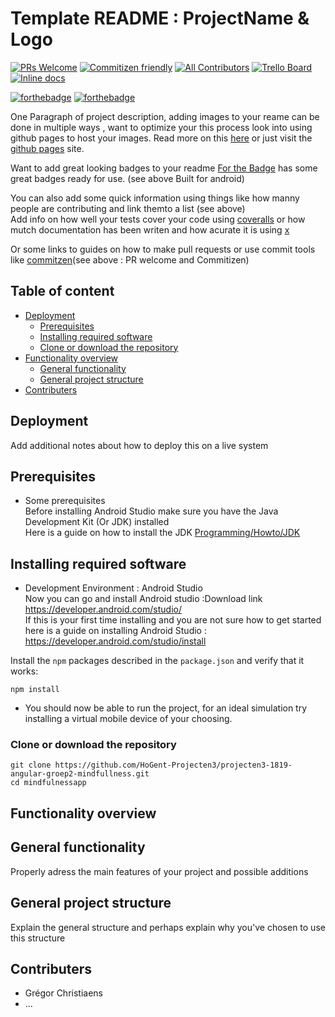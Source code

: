 # Template README : ProjectName & Logo

[![PRs Welcome](https://img.shields.io/badge/PRs-welcome-brightgreen.svg?style=flat-square)](http://makeapullrequest.com)
[![Commitizen friendly](https://img.shields.io/badge/commitizen-friendly-brightgreen.svg?style=flat-square)](http://commitizen.github.io/cz-cli/)
[![All Contributors](https://img.shields.io/badge/all_contributors-1-orange.svg?style=flat-square)](./CONTRIBUTORS.md)
[![Trello Board](https://img.shields.io/badge/Planning-Trello-brightred.svg?style=flat-square)](https://trello.com/b/ZqN99gGN/agile-sprint-board)
[![Inline docs](http://inch-ci.org/github/skywinder/github-changelog-generator.svg)](http://inch-ci.org/github/skywinder/github-changelog-generator)

[![forthebadge](https://forthebadge.com/images/badges/built-for-android.svg)](https://forthebadge.com)
[![forthebadge](https://forthebadge.com/images/badges/built-with-love.svg)](https://forthebadge.com)


One Paragraph of project description, adding images to your reame can be done in multiple ways , want to optimize your this process look into using github pages to host your images. Read more on this [here](https://www.jefclaes.be/2012/04/add-images-to-github-readme.html) or just visit the [github pages](https://pages.github.com) site.

Want to add great looking badges to your readme [For the Badge](https://forthebadge.com) has some great badges ready for use. (see above Built for android) 

You can also add some quick information using things like how manny people are contributing and link themto a list (see above)  
Add info on how well your tests cover your code using [coveralls](https://coveralls.io/) or how mutch documentation has been writen and how acurate it is using [x]()

Or some links to guides on how to make pull requests or use commit tools like [commitzen](http://commitizen.github.io/cz-cli/)(see above : PR welcome and Commitizen) 


## Table of content
- [Deployment](#Deployment)
    - [Prerequisites](#Prerequisites)
    - [Installing required software](#Installing-required-software)
    - [Clone or download the repository](#Clone-or-download-the-repository)
- [Functionality overview](#Functionality-overview)
    - [General functionality](#General-functionality)
    - [General project structure](#General-project-structure)
- [Contributers](#Contributers)

## Deployment

Add additional notes about how to deploy this on a live system

## Prerequisites
* Some prerequisites  
    Before installing Android Studio make sure you have the Java Development Kit (Or JDK) installed  
    Here is a guide on how to install the JDK [Programming/Howto/JDK](https://www3.ntu.edu.sg/home/ehchua/programming/howto/JDK_HowTo.html)

## Installing required software
* Development Environment : Android Studio  
    Now you can go and install Android studio :Download link https://developer.android.com/studio/  
    If this is your first time installing and you are not sure how to get started  
    here is a guide on installing Android Studio : https://developer.android.com/studio/install  

Install the `npm` packages described in the `package.json` and verify that it works:

```shell
npm install
```
* You should now be able to run the project, for an ideal simulation try installing a virtual mobile device of your choosing.

### Clone or download the repository

```shell
git clone https://github.com/HoGent-Projecten3/projecten3-1819-angular-groep2-mindfullness.git
cd mindfulnessapp
```
## Functionality overview
## General functionality
Properly adress the main features of your project and possible additions
## General project structure
Explain the general structure and perhaps explain why you've chosen to use this structure

## Contributers
* Grégor Christiaens
* ...
